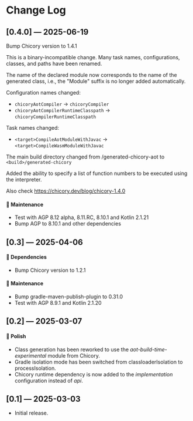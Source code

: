 # Change Log

## [0.4.0] — 2025-06-19

Bump Chicory version to 1.4.1

This is a binary-incompatible change. Many task names, configurations, classes, and paths have been renamed.

The name of the declared module now corresponds to the name of the generated class, i.e., the "Module" suffix is no longer added automatically.

Configuration names changed:
* `chicoryAotCompiler` -> `chicoryCompiler`
* `chicoryAotCompilerRuntimeClasspath` -> `chicoryCompilerRuntimeClasspath`

Task names changed:
* `<target>CompileAotModuleWithJavac` -> `<target>CompileWasmModuleWithJavac`

The main build directory changed from <build>/generated-chicory-aot to `<build>/generated-chicory`

Added the ability to specify a list of function numbers to be executed using the interpreter.

Also check https://chicory.dev/blog/chicory-1.4.0

#### 🤖 Maintenance

- Test with AGP 8.12 alpha, 8.11.RC, 8.10.1 and Kotlin 2.1.21
- Bump AGP to 8.10.1 and other dependencies

## [0.3] — 2025-04-06

#### 🤖 Dependencies

- Bump Chicory version to 1.2.1

#### 🔧 Maintenance

- Bump gradle-maven-publish-plugin to 0.31.0
- Test with AGP 8.9.1 and Kotlin 2.1.20

## [0.2] — 2025-03-07

#### 💅 Polish

- Class generation has been reworked to use the *aot-build-time-experimental* module from Chicory.
- Gradle isolation mode has been switched from classloaderIsolation to processIsolation.
- Chicory runtime dependency is now added to the *implementation* configuration instead of *api*.

## [0.1] — 2025-03-03

* Initial release.
